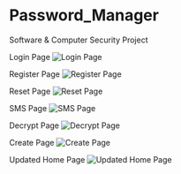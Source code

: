 # Password_Manager
Software & Computer Security Project

Login Page
![Login Page](https://github.com/NathanBoj/Password_Manager/screenshots/login.jpg)

Register Page
![Register Page](https://github.com/NathanBoj/Password_Manager/screenshots/registration.jpg)

Reset Page
![Reset Page](https://github.com/NathanBoj/Password_Manager/screenshots/reset.jpg)

SMS Page
![SMS Page](https://github.com/NathanBoj/Password_Manager/screenshots/sms.jpg)

Decrypt Page
![Decrypt Page](https://github.com/NathanBoj/Password_Manager/screenshots/decrypt.jpg)

Create Page
![Create Page](https://github.com/NathanBoj/Password_Manager/screenshots/create.jpg)

Updated Home Page
![Updated Home Page](https://github.com/NathanBoj/Password_Manager/screenshots/create2.jpg)